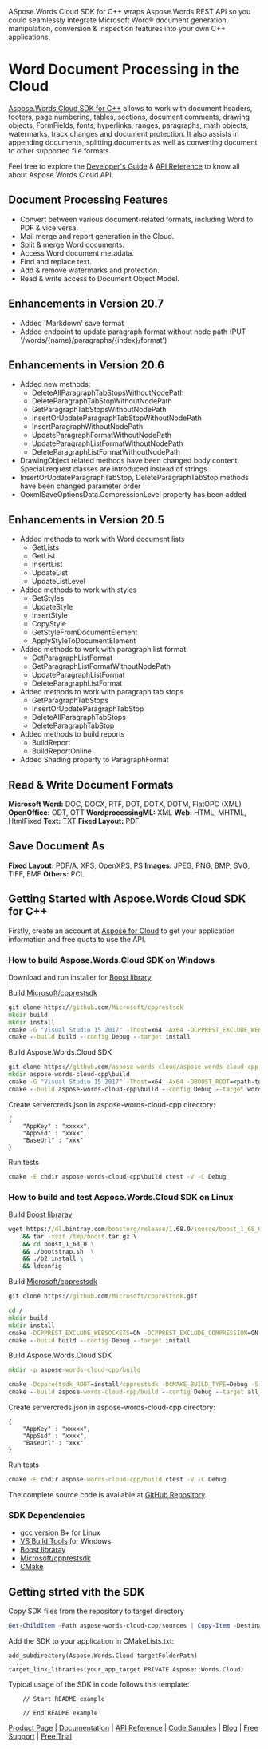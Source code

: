 ASpose.Words Cloud SDK for C++ wraps Aspose.Words REST API so you could seamlessly integrate Microsoft Word® document generation, manipulation, conversion & inspection features into your own C++ applications.

# Word Document Processing in the Cloud

[Aspose.Words Cloud SDK for C++](https://products.aspose.cloud/words/cpp) allows to work with document headers, footers, page numbering, tables, sections, document comments, drawing objects, FormFields, fonts, hyperlinks, ranges, paragraphs, math objects, watermarks, track changes and document protection. It also assists in appending documents, splitting documents as well as converting document to other supported file formats. 

Feel free to explore the [Developer's Guide](https://docs.aspose.cloud/display/wordscloud/Developer+Guide) & [API Reference](https://apireference.aspose.cloud/words/) to know all about Aspose.Words Cloud API. 

## Document Processing Features

- Convert between various document-related formats, including Word to PDF & vice versa.
- Mail merge and report generation in the Cloud.
- Split & merge Word documents.
- Access Word document metadata.
- Find and replace text.
- Add & remove watermarks and protection.
- Read & write access to Document Object Model.

## Enhancements in Version 20.7

- Added 'Markdown' save format
- Added endpoint to update paragraph format without node path (PUT '/words/{name}/paragraphs/{index}/format')


## Enhancements in Version 20.6

- Added new methods:
  - DeleteAllParagraphTabStopsWithoutNodePath
  - DeleteParagraphTabStopWithoutNodePath
  - GetParagraphTabStopsWithoutNodePath
  - InsertOrUpdateParagraphTabStopWithoutNodePath
  - InsertParagraphWithoutNodePath
  - UpdateParagraphFormatWithoutNodePath
  - UpdateParagraphListFormatWithoutNodePath
  - DeleteParagraphListFormatWithoutNodePath
- DrawingObject related methods have been changed body content. Special request classes are introduced instead of strings.
- InsertOrUpdateParagraphTabStop, DeleteParagraphTabStop methods have been changed parameter order
- OoxmlSaveOptionsData.CompressionLevel property has been added


## Enhancements in Version 20.5

- Added methods to work with Word document lists
  - GetLists
  - GetList
  - InsertList
  - UpdateList
  - UpdateListLevel
- Added methods to work with styles
  - GetStyles
  - UpdateStyle
  - InsertStyle
  - CopyStyle
  - GetStyleFromDocumentElement
  - ApplyStyleToDocumentElement
- Added methods to work with paragraph list format
  - GetParagraphListFormat
  - GetParagraphListFormatWithoutNodePath
  - UpdateParagraphListFormat
  - DeleteParagraphListFormat
- Added methods to work with paragraph tab stops
  - GetParagraphTabStops
  - InsertOrUpdateParagraphTabStop
  - DeleteAllParagraphTabStops
  - DeleteParagraphTabStop
- Added methods to build reports
  - BuildReport
  - BuildReportOnline
- Added Shading property to ParagraphFormat


## Read & Write Document Formats

**Microsoft Word:** DOC, DOCX, RTF, DOT, DOTX, DOTM, FlatOPC (XML)
**OpenOffice:** ODT, OTT
**WordprocessingML:** XML
**Web:** HTML, MHTML, HtmlFixed
**Text:** TXT
**Fixed Layout:** PDF

## Save Document As

**Fixed Layout:** PDF/A, XPS, OpenXPS, PS
**Images:** JPEG, PNG, BMP, SVG, TIFF, EMF
**Others:** PCL

## Getting Started with Aspose.Words Cloud SDK for C++

Firstly, create an account at [Aspose for Cloud](https://dashboard.aspose.cloud/#/apps) to get your application information and free quota to use the API. 

### How to build Aspose.Words.Cloud SDK on Windows
Download and run installer for [Boost library](https://downloads.sourceforge.net/project/boost/boost-binaries/1.68.0/boost_1_68_0-msvc-14.0-64.exe?r=https%3A%2F%2Fsourceforge.net%2Fprojects%2Fboost%2Ffiles%2Fboost-binaries%2F1.68.0%2Fboost_1_68_0-msvc-14.0-64.exe%2Fdownload&ts=1545814847)

Build [Microsoft/cpprestsdk](https://github.com/Microsoft/cpprestsdk)
```cmd
git clone https://github.com/Microsoft/cpprestsdk
mkdir build
mkdir install
cmake -G "Visual Studio 15 2017" -Thost=x64 -Ax64 -DCPPREST_EXCLUDE_WEBSOCKETS=ON -DCPPREST_EXCLUDE_COMPRESSION=ON -DCPPREST_EXCLUDE_BROTLI=ON -DBUILD_TESTS=OFF -DBUILD_SAMPLES=OFF -DCMAKE_INSTALL_PREFIX=install\cpprestsdk -S cpprestsdk -B build
cmake --build build --config Debug --target install
```

Build Aspose.Words.Cloud SDK
```cmd
git clone https://github.com/aspose-words-cloud/aspose-words-cloud-cpp
mkdir aspose-words-cloud-cpp\build
cmake -G "Visual Studio 15 2017" -Thost=x64 -Ax64 -DBOOST_ROOT=<path-to-boost> -Dcpprestsdk_ROOT=install\cpprestsdk -S aspose-words-cloud-cpp -B aspose-words-cloud-cpp\build
cmake --build aspose-words-cloud-cpp\build --config Debug --target words-cloud-test
```

Create servercreds.json in aspose-words-cloud-cpp directory:
````
{
	"AppKey" : "xxxxx",
	"AppSid" : "xxxx",
	"BaseUrl" : "xxx" 
}
````

Run tests
```cmd
cmake -E chdir aspose-words-cloud-cpp\build ctest -V -C Debug
```

### How to build and test Aspose.Words.Cloud SDK on Linux
Build [Boost libraray](https://dl.bintray.com/boostorg/release/1.68.0/source/boost_1_68_0.tar.gz)
```cmd
wget https://dl.bintray.com/boostorg/release/1.68.0/source/boost_1_68_0.tar.gz -O /tmp/boost.tar.gz \
	&& tar -xvzf /tmp/boost.tar.gz \ 
	&& cd boost_1_68_0 \
	&& ./bootstrap.sh  \
	&& ./b2 install \
	&& ldconfig
```

Build [Microsoft/cpprestsdk](https://github.com/Microsoft/cpprestsdk)
```cmd
git clone https://github.com/Microsoft/cpprestsdk.git

cd /
mkdir build
mkdir install
cmake -DCPPREST_EXCLUDE_WEBSOCKETS=ON -DCPPREST_EXCLUDE_COMPRESSION=ON -DCPPREST_EXCLUDE_BROTLI=ON -DBUILD_TESTS=OFF -DBUILD_SAMPLES=OFF -DCMAKE_INSTALL_PREFIX=install/cpprestsdk -S cpprestsdk -B build
cmake --build build --config Debug --target install
```

Build Aspose.Words.Cloud SDK
```cmd
mkdir -p aspose-words-cloud-cpp/build

cmake -Dcpprestsdk_ROOT=install/cpprestsdk -DCMAKE_BUILD_TYPE=Debug -S aspose-words-cloud-cpp -B aspose-words-cloud-cpp/build 
cmake --build aspose-words-cloud-cpp/build --config Debug --target all_unity -- VERBOSE=1
```

Create servercreds.json in aspose-words-cloud-cpp directory:
````
{
	"AppKey" : "xxxxx",
	"AppSid" : "xxxx",
	"BaseUrl" : "xxx" 
}
````

Run tests
```cmd
cmake -E chdir aspose-words-cloud-cpp/build ctest -V -C Debug
```

The complete source code is available at [GitHub Repository](https://github.com/aspose-words-cloud/aspose-words-cloud-cpp).

### SDK Dependencies

- gcc version 8+ for Linux
- [VS Build Tools](https://aka.ms/vs/15/release/vs_buildtools.exe) for Windows
- [Boost libraray](https://dl.bintray.com/boostorg/release/1.68.0/source/boost_1_68_0.tar.gz)
- [Microsoft/cpprestsdk](https://github.com/Microsoft/cpprestsdk)
- [CMake](https://github.com/Kitware/CMake/releases/download/v3.15.3/cmake-3.15.3-win64-x64.msi)

## Getting strted vith the SDK

Copy SDK files from the repository to target directory
```powershell
Get-ChildItem -Path aspose-words-cloud-cpp/sources | Copy-Item -Destination targetFolderPath -Recurse -Exclude (".*", "*.sh")
```

Add the SDK to your application in CMakeLists.txt:
```
add_subdirectory(Aspose.Words.Cloud targetFolderPath)
....
target_link_libraries(your_app_target PRIVATE Aspose::Words.Cloud)
```

Typical usage of the SDK in code follows this template:
```
	// Start README example

	// End README example
```

[Product Page](https://products.aspose.cloud/words/cpp) | [Documentation](https://docs.aspose.cloud/display/wordscloud/Home) | [API Reference](https://apireference.aspose.cloud/words/) | [Code Samples](https://github.com/aspose-words-cloud/aspose-words-cloud-cpp) | [Blog](https://blog.aspose.cloud/category/words/) | [Free Support](https://forum.aspose.cloud/c/words) | [Free Trial](https://dashboard.aspose.cloud/#/apps)
